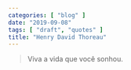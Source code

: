 ```yaml
---
categories: [ "blog" ]
date: "2019-09-08"
tags: [ "draft", "quotes" ]
title: "Henry David Thoreau"
---
```

> Viva a vida que você sonhou.
